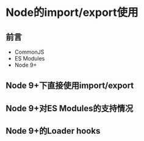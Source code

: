 # Node的import/export使用

## 前言
- CommonJS
- ES Modules
- Node 9+

## Node 9+下直接使用import/export

## Node 9+对ES Modules的支持情况

## Node 9+的Loader hooks

